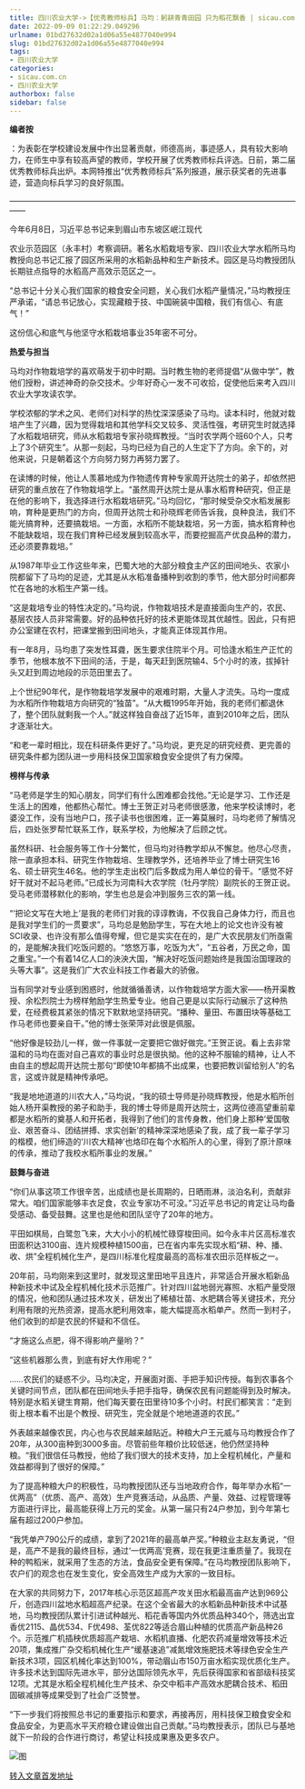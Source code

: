 ```yaml
---
title: 四川农业大学->【优秀教师标兵】马均：躬耕青青田园 只为稻花飘香 | sicau.com.cn
date: 2022-09-09 01:22:29.049296
urlname: 01bd27632d02a1d06a55e4877040e994
slug: 01bd27632d02a1d06a55e4877040e994
tags: 
- 四川农业大学
categories:
- sicau.com.cn
- 四川农业大学
authorbox: false
sidebar: false
---
```

**编者按**

：为表彰在学校建设发展中作出显著贡献，师德高尚，事迹感人，具有较大影响力，在师生中享有较高声望的教师，学校开展了优秀教师标兵评选。日前，第二届优秀教师标兵出炉。本网特推出“优秀教师标兵”系列报道，展示获奖者的先进事迹，营造向标兵学习的良好氛围。  

——————————————————————————————————————

今年6月8日，习近平总书记来到眉山市东坡区岷江现代
<!--more-->
农业示范园区（永丰村）考察调研。著名水稻栽培专家、四川农业大学水稻所马均教授向总书记汇报了园区所采用的水稻新品种和生产新技术。园区是马均教授团队长期驻点指导的水稻高产高效示范区之一。

“总书记十分关心我们国家的粮食安全问题，关心我们水稻产量情况，”马均教授庄严承诺，“请总书记放心，实现藏粮于技、中国碗装中国粮，我们有信心、有底气！”

这份信心和底气与他坚守水稻栽培事业35年密不可分。

**热爱与担当**  

马均对作物栽培学的喜欢萌发于初中时期。当时教生物的老师提倡“从做中学”，教他们授粉，讲述神奇的杂交技术。少年好奇心一发不可收拾，促使他后来考入四川农业大学攻读农学。  

学校浓郁的学术之风、老师们对科学的热忱深深感染了马均。读本科时，他就对栽培产生了兴趣，因为觉得栽培和其他学科交叉较多、灵活性强，考研究生时就选择了水稻栽培研究，师从水稻栽培专家孙晓辉教授。“当时农学两个班60个人，只考上了3个研究生”。从那一刻起，马均已经为自己的人生定下了方向。余下的，对他来说，只是朝着这个方向努力努力再努力罢了。

在读博的时候，他让人羡慕地成为作物遗传育种专家周开达院士的弟子，却依然把研究的重点放在了作物栽培学上。“虽然周开达院士是从事水稻育种研究，但正是在他的影响下，我选择进行水稻栽培研究。”马均回忆，“那时候受杂交水稻发展影响，育种是更热门的方向，但周开达院士和孙晓辉老师告诉我，良种良法，我们不能光搞育种，还要搞栽培。一方面，水稻所不能缺栽培，另一方面，搞水稻育种也不能缺栽培，现在我们育种已经发展到较高水平，而要挖掘高产优良品种的潜力，还必须要靠栽培。”

从1987年毕业工作这些年来，巴蜀大地的大部分粮食主产区的田间地头、农家小院都留下了马均的足迹，尤其是从水稻准备播种到收割的季节，他大部分时间都奔忙在各地的水稻生产第一线。

“这是栽培专业的特性决定的。”马均说，作物栽培技术是直接面向生产的，农民、基层农技人员非常需要。好的品种依托好的技术更能体现其优越性。因此，只有把办公室建在农村，把课堂搬到田间地头，才能真正体现其作用。

有一年8月，马均患了突发性耳聋，医生要求住院半个月。可恰逢水稻生产正忙的季节，他根本放不下田间的活，于是，每天赶到医院输4、5个小时的液，拔掉针头又赶到周边地段的示范田里去了。

上个世纪90年代，是作物栽培学发展中的艰难时期，大量人才流失。马均一度成为水稻所作物栽培方向研究的“独苗”。“从大概1995年开始，我的老师们都退休了，整个团队就剩我一个人。”就这样独自奋战了近15年，直到2010年之后，团队才逐渐壮大。

“和老一辈时相比，现在科研条件更好了。”马均说，更充足的研究经费、更完善的研究条件都为团队进一步用科技保卫国家粮食安全提供了有力保障。

**榜样与传承**  

“马老师是学生的知心朋友，同学们有什么困难都会找他。”无论是学习、工作还是生活上的困难，他都热心帮忙。博士王贺正对马老师很感激，他来学校读博时，老婆没工作，没有当地户口，孩子读书也很困难，正一筹莫展时，马均老师了解情况后，四处张罗帮忙联系工作，联系学校，为他解决了后顾之忧。  

虽然科研、社会服务等工作十分繁忙，但马均对待教学却从不懈怠。他尽心尽责，除一直承担本科、研究生作物栽培、生理教学外，还培养毕业了博士研究生16名、硕士研究生46名。他的学生走出校门后多数成为用人单位的骨干。“感觉不好好干就对不起马老师。”已成长为河南科大农学院（牡丹学院）副院长的王贺正说。受马老师潜移默化的影响，学生也总是会冲到服务三农的第一线。

“‘把论文写在大地上’是我的老师们对我的谆谆教诲，不仅我自己身体力行，而且也是我对学生们的一贯要求”，马均总是勉励学生，写在大地上的论文也许没有被SCI收录、也许没有那么值得夸耀，但它是实实在在的，是广大农民朋友们所亟需的，是能解决我们吃饭问题的。“悠悠万事，吃饭为大”，“五谷者，万民之命，国之重宝。”一个有着14亿人口的泱泱大国，“解决好吃饭问题始终是我国治国理政的头等大事”。这是我们广大农业科技工作者最大的骄傲。

当有同学对专业感到困惑时，他就循循善诱，以作物栽培学方面大家——杨开渠教授、余松烈院士为榜样勉励学生热爱专业。他自己更是以实际行动展示了这种热爱，在经费极其紧张的情况下默默地坚持研究。“播种、量田、布置田块等基础工作马老师也要亲自干。”他的博士张荣萍对此很是佩服。

“他好像是较劲儿一样，做一件事就一定要把它做好做完。”王贺正说。看上去非常温和的马均在面对自己喜欢的事业时总是很执拗。他的这种不服输的精神，让人不由自主的想起周开达院士那句“即使10年都搞不出成果，也要把教训留给别人”的名言，这或许就是精神传承吧。

“我是地地道道的川农大人，”马均说，“我的硕士导师是孙晓辉教授，他是水稻所创始人杨开渠教授的弟子和助手，我的博士导师是周开达院士，这两位德高望重前辈都是水稻所的奠基人和开拓者，我得到了他们的言传身教，他们身上那种‘爱国敬业、艰苦奋斗、团结拼搏、求实创新’的精神深深地感染了我，成了我一辈子学习的楷模，他们缔造的‘川农大精神’也烙印在每个水稻所人的心里，得到了原汁原味的传承，推动了我校水稻所事业的发展。”

**鼓舞与奋进**  

“你们从事这项工作很辛苦，出成绩也是长周期的，日晒雨淋，淡泊名利，贡献非常大。咱们国家能够丰衣足食，农业专家功不可没。”习近平总书记的肯定让马均备受感动、备受鼓舞。这里也是他和团队坚守了20年的地方。  

平田如棋局，白鹭忽飞来，大大小小的机械忙碌穿梭田间。如今永丰片区高标准农田面积达3100亩、连片规模种植1500亩，已在省内率先实现水稻“耕、种、播、收、烘”全程机械化生产，是四川标准化程度最高的高标准农田示范样板之一。

20年前，马均刚来到这里时，就发现这里田地平且连片，非常适合开展水稻新品种新技术中试及全程机械化技术示范推广。针对四川盆地弱光寡照、水稻产量受限的情况，他和团队通过技术攻关，研发出了稀植壮苗、水肥耦合等关键技术，充分利用有限的光热资源，提高水肥利用效率，能大幅提高水稻单产。然而一到村子，他们收到的却是农民的怀疑和不信任。

“才施这么点肥，得不得影响产量哟？”

“这些机器那么贵，到底有好大作用呢？”

……农民们的疑惑不少。马均决定，开展面对面、手把手知识传授。每到农事各个关键时间节点，团队都在田间地头手把手指导，确保农民有问题能得到及时解决。特别是水稻关键生育期，他们每天要在田里待10多个小时。村民们都笑言：“走到街上根本看不出是个教授、研究生，完全就是个地地道道的农民。”

外表越来越像农民，内心也与农民越来越贴近。种粮大户王元威与马均教授合作了20年，从300亩种到3000多亩。尽管前些年粮价比较低迷，他仍然坚持种粮。“我们很信任马教授，他给了我们很大的技术支持，加上全程机械化，产量和效益都得到了很好的保障。”

为了提高种粮大户的积极性，马均教授团队还与当地政府合作，每年举办水稻“一优两高”（优质、高产、高效）生产竞赛活动，从品质、产量、效益、过程管理等方面进行评比，最高能获得上万元的奖金。从第一届只有24户参加，到今年第七届有超过200户参加。

“我凭单产790公斤的成绩，拿到了2021年的最高单产奖。”种粮业主赵友勇说，“但是，高产不是我的最终目标，通过‘一优两高’竞赛，现在我更注重质量了。我现在种的鸭稻米，就采用了生态的方法，食品安全更有保障。”在马均教授团队影响下，农户们的观念也在发生变化，安全高效生产成为大家的一致目标。

在大家的共同努力下，2017年核心示范区超高产攻关田水稻最高亩产达到969公斤，创造四川盆地水稻超高产纪录。在这个全省最大的水稻新品种新技术中试基地，马均教授团队累计引进试种越光、稻花香等国内外优质品种340个，筛选出宜香优2115、晶优534、F优498、荃优822等适合眉山种植的优质高产新品种26个。示范推广机插秧优质超高产栽培、水稻机直播、化肥农药减量增效等技术近20项，集成推广杂交稻机械化生产“缓基速追”减氮增效施肥技术等绿色安全生产新技术3项，园区机械化率达到100%，带动眉山市150万亩水稻实现优质化生产。许多技术达到国际先进水平，部分达国际领先水平，先后获得国家和省部级科技奖12项。尤其是水稻全程机械化生产技术、杂交中稻丰产高效水肥耦合技术、稻田固碳减排等成果受到了社会广泛赞誉。

“下一步我们将按照总书记的重要指示和要求，再接再厉，用科技保卫粮食安全和食品安全，为更高水平天府粮仓建设做出自己贡献。”马均教授表示，团队已与基地就下一阶段的合作进行商讨，希望让科技成果惠及更多农户。

![图](https://news.sicau.edu.cn/__local/9/11/DD/AA85B549C41FDA3B7C552C421E3_143FF1B3_12F0D.jpg)

[转入文章首发地址](https://news.sicau.edu.cn/info/1135/69435.htm)